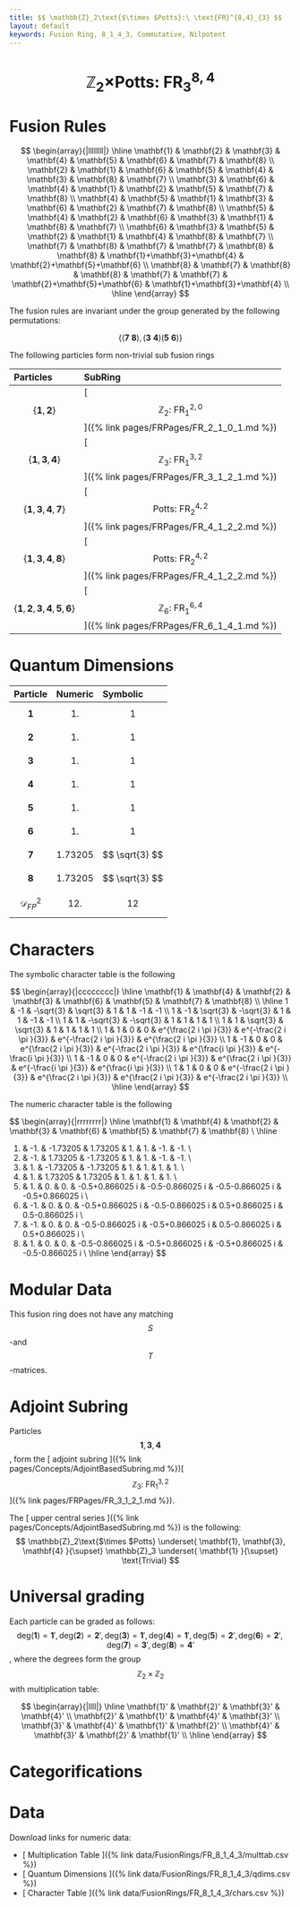 ```yaml
---
title: $$ \mathbb{Z}_2\text{$\times $Potts}:\ \text{FR}^{8,4}_{3} $$
layout: default
keywords: Fusion Ring, 8_1_4_3, Commutative, Nilpotent
---
```

# $$ \mathbb{Z}_2\text{$\times $Potts}:\ \text{FR}^{8,4}_{3} $$


# Fusion Rules

$$
\begin{array}{|llllllll|}
\hline
 \mathbf{1} & \mathbf{2} & \mathbf{3} & \mathbf{4} & \mathbf{5} & \mathbf{6} & \mathbf{7} & \mathbf{8} \\
 \mathbf{2} & \mathbf{1} & \mathbf{6} & \mathbf{5} & \mathbf{4} & \mathbf{3} & \mathbf{8} & \mathbf{7} \\
 \mathbf{3} & \mathbf{6} & \mathbf{4} & \mathbf{1} & \mathbf{2} & \mathbf{5} & \mathbf{7} & \mathbf{8} \\
 \mathbf{4} & \mathbf{5} & \mathbf{1} & \mathbf{3} & \mathbf{6} & \mathbf{2} & \mathbf{7} & \mathbf{8} \\
 \mathbf{5} & \mathbf{4} & \mathbf{2} & \mathbf{6} & \mathbf{3} & \mathbf{1} & \mathbf{8} & \mathbf{7} \\
 \mathbf{6} & \mathbf{3} & \mathbf{5} & \mathbf{2} & \mathbf{1} & \mathbf{4} & \mathbf{8} & \mathbf{7} \\
 \mathbf{7} & \mathbf{8} & \mathbf{7} & \mathbf{7} & \mathbf{8} & \mathbf{8} & \mathbf{1}+\mathbf{3}+\mathbf{4} & \mathbf{2}+\mathbf{5}+\mathbf{6} \\
 \mathbf{8} & \mathbf{7} & \mathbf{8} & \mathbf{8} & \mathbf{7} & \mathbf{7} & \mathbf{2}+\mathbf{5}+\mathbf{6} & \mathbf{1}+\mathbf{3}+\mathbf{4} \\
\hline
\end{array}
$$


The fusion rules are invariant under the group generated by the following permutations:

$$ \{(\mathbf{7} \  \mathbf{8}), (\mathbf{3} \  \mathbf{4}) (\mathbf{5} \  \mathbf{6})\} $$


The following particles form non-trivial sub fusion rings

| Particles | SubRing |
| :------ | :------ |
| $$ \{\mathbf{1},\mathbf{2}\} $$ | [ $$ \mathbb{Z}_2:\ \text{FR}^{2,0}_{1} $$ ]({% link pages/FRPages/FR_2_1_0_1.md %}) |
| $$ \{\mathbf{1},\mathbf{3},\mathbf{4}\} $$ | [ $$ \mathbb{Z}_3:\ \text{FR}^{3,2}_{1} $$ ]({% link pages/FRPages/FR_3_1_2_1.md %}) |
| $$ \{\mathbf{1},\mathbf{3},\mathbf{4},\mathbf{7}\} $$ | [ $$ \text{Potts}:\ \text{FR}^{4,2}_{2} $$ ]({% link pages/FRPages/FR_4_1_2_2.md %}) |
| $$ \{\mathbf{1},\mathbf{3},\mathbf{4},\mathbf{8}\} $$ | [ $$ \text{Potts}:\ \text{FR}^{4,2}_{2} $$ ]({% link pages/FRPages/FR_4_1_2_2.md %}) |
| $$ \{\mathbf{1},\mathbf{2},\mathbf{3},\mathbf{4},\mathbf{5},\mathbf{6}\} $$ | [ $$ \mathbb{Z}_6:\ \text{FR}^{6,4}_{1} $$ ]({% link pages/FRPages/FR_6_1_4_1.md %}) |

# Quantum Dimensions

| Particle | Numeric | Symbolic |
| :------ | :------ | :------ |
| $$ \mathbf{1} $$ | $$ 1. $$ | $$ 1 $$ |
| $$ \mathbf{2} $$ | $$ 1. $$ | $$ 1 $$ |
| $$ \mathbf{3} $$ | $$ 1. $$ | $$ 1 $$ |
| $$ \mathbf{4} $$ | $$ 1. $$ | $$ 1 $$ |
| $$ \mathbf{5} $$ | $$ 1. $$ | $$ 1 $$ |
| $$ \mathbf{6} $$ | $$ 1. $$ | $$ 1 $$ |
| $$ \mathbf{7} $$ | $$ 1.73205 $$ | $$ \sqrt{3} $$ |
| $$ \mathbf{8} $$ | $$ 1.73205 $$ | $$ \sqrt{3} $$ |
| $$ \mathcal{D}_{FP}^2 $$ | $$ 12. $$ | $$ 12 $$ |

# Characters

The symbolic character table is the following

$$
\begin{array}{|cccccccc|}
\hline
 \mathbf{1} & \mathbf{4} & \mathbf{2} & \mathbf{3} & \mathbf{6} & \mathbf{5} & \mathbf{7} & \mathbf{8} \\
\hline
 1 & -1 & -\sqrt{3} & \sqrt{3} & 1 & 1 & -1 & -1 \\
 1 & -1 & \sqrt{3} & -\sqrt{3} & 1 & 1 & -1 & -1 \\
 1 & 1 & -\sqrt{3} & -\sqrt{3} & 1 & 1 & 1 & 1 \\
 1 & 1 & \sqrt{3} & \sqrt{3} & 1 & 1 & 1 & 1 \\
 1 & 1  & 0 & 0 & e^{\frac{2 i \pi }{3}}  & e^{-\frac{2 i \pi }{3}} & e^{-\frac{2 i \pi }{3}} & e^{\frac{2 i \pi }{3}} \\
 1 & -1 & 0 & 0 & e^{\frac{2 i \pi }{3}}  & e^{-\frac{2 i \pi }{3}} & e^{\frac{i \pi }{3}}    & e^{-\frac{i \pi }{3}} \\
 1 & -1 & 0 & 0 & e^{-\frac{2 i \pi }{3}} & e^{\frac{2 i \pi }{3}}  & e^{-\frac{i \pi }{3}}   & e^{\frac{i \pi }{3}} \\
 1 & 1  & 0 & 0 & e^{-\frac{2 i \pi }{3}} & e^{\frac{2 i \pi }{3}}  &  e^{\frac{2 i \pi }{3}} & e^{-\frac{2 i \pi }{3}} \\
\hline
\end{array}
$$

The numeric character table is the following

$$
\begin{array}{|rrrrrrrr|}
\hline
 \mathbf{1} & \mathbf{4} & \mathbf{2} & \mathbf{3} & \mathbf{6} & \mathbf{5} & \mathbf{7} & \mathbf{8} \\
\hline
1. & -1. & -1.73205 & 1.73205 & 1. & 1. & -1. & -1. \\
 1. & -1. & 1.73205 & -1.73205 & 1. & 1. & -1. & -1. \\
 1. & 1. & -1.73205 & -1.73205 & 1. & 1. & 1. & 1. \\
 1. & 1. & 1.73205 & 1.73205 & 1. & 1. & 1. & 1. \\
 1. & 1.  & 0. & 0. & -0.5+0.866025 i & -0.5-0.866025 i & -0.5-0.866025 i & -0.5+0.866025 i \\
 1. & -1. & 0. & 0. & -0.5+0.866025 i & -0.5-0.866025 i &  0.5+0.866025 i &  0.5-0.866025 i \\
 1. & -1. & 0. & 0. & -0.5-0.866025 i & -0.5+0.866025 i &  0.5-0.866025 i &  0.5+0.866025 i \\
 1. & 1.  & 0. & 0. & -0.5-0.866025 i & -0.5+0.866025 i & -0.5+0.866025 i & -0.5-0.866025 i \\
\hline
\end{array}
$$

# Modular Data

This fusion ring does not have any matching $$ S $$-and $$ T $$-matrices.

# Adjoint Subring

Particles $$ \mathbf{1}, \mathbf{3}, \mathbf{4} $$, form the [ adjoint subring ]({% link pages/Concepts/AdjointBasedSubring.md %})[ $$ \mathbb{Z}_3:\ \text{FR}^{3,2}_{1} $$ ]({% link pages/FRPages/FR_3_1_2_1.md %}).

The [ upper central series ]({% link pages/Concepts/AdjointBasedSubring.md %}) is the following:
$$
\mathbb{Z}_2\text{$\times $Potts} \underset{ \mathbf{1}, \mathbf{3}, \mathbf{4} }{\supset}  \mathbb{Z}_3 \underset{ \mathbf{1} }{\supset}  \text{Trivial}
$$

# Universal grading

Each particle can be graded as follows: $$ \text{deg}(\mathbf{1}) = \mathbf{1}', \text{deg}(\mathbf{2}) = \mathbf{2}', \text{deg}(\mathbf{3}) = \mathbf{1}', \text{deg}(\mathbf{4}) = \mathbf{1}', \text{deg}(\mathbf{5}) = \mathbf{2}', \text{deg}(\mathbf{6}) = \mathbf{2}', \text{deg}(\mathbf{7}) = \mathbf{3}', \text{deg}(\mathbf{8}) = \mathbf{4}' $$, where the degrees form the group $$ \mathbb{Z}_2\times \mathbb{Z}_2 $$ with multiplication table:

$$
\begin{array}{|llll|}
\hline
 \mathbf{1}' & \mathbf{2}' & \mathbf{3}' & \mathbf{4}' \\
 \mathbf{2}' & \mathbf{1}' & \mathbf{4}' & \mathbf{3}' \\
 \mathbf{3}' & \mathbf{4}' & \mathbf{1}' & \mathbf{2}' \\
 \mathbf{4}' & \mathbf{3}' & \mathbf{2}' & \mathbf{1}' \\
\hline
\end{array}
$$

# Categorifications



# Data

Download links for numeric data:

* [ Multiplication Table ]({% link data/FusionRings/FR_8_1_4_3/multtab.csv %})
* [ Quantum Dimensions ]({% link data/FusionRings/FR_8_1_4_3/qdims.csv %})
* [ Character Table ]({% link data/FusionRings/FR_8_1_4_3/chars.csv %})
